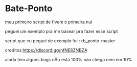 # Bate-Ponto
meu primeiro script de fivem é primeira nui


peguei um exemplo pra me basear pra fazer esse script

script que eu peguei de exemplo foi : rb_ponto-master

creditos:https://discord.gg/nfNE8ZNBZA

ainda tem alguns bugs nÃo está 100% não chega nem em 10%
